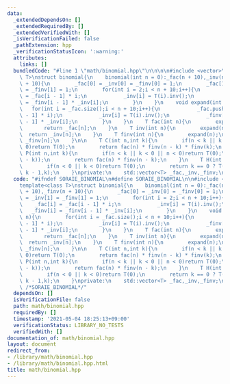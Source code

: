 ```yaml
---
data:
  _extendedDependsOn: []
  _extendedRequiredBy: []
  _extendedVerifiedWith: []
  _isVerificationFailed: false
  _pathExtension: hpp
  _verificationStatusIcon: ':warning:'
  attributes:
    links: []
  bundledCode: "#line 1 \"math/binomial.hpp\"\n\n\n\n#include <vector>\n\ntemplate<class\
    \ T>\nstruct binomial{\n    binomial(int n = 0):_fac(n + 10),_inv(n + 10),_finv(n\
    \ + 10){\n        _fac[0] = _inv[0] = _finv[0] = 1;\n        _fac[1] = _inv[1]\
    \ = _finv[1] = 1;\n        for(int i = 2;i < n + 10;i++){\n            _fac[i]\
    \ = _fac[i - 1] * i;\n            _inv[i] = T(i).inv();\n            _finv[i]\
    \ = _finv[i - 1] * _inv[i];\n        }\n    }\n    void expand(int n){\n     \
    \   for(int i = _fac.size();i < n + 10;i++){\n            _fac.push_back(_fac[i\
    \ - 1] * i);\n            _inv[i] = T(i).inv();\n            _finv[i] = _finv[i\
    \ - 1] * _inv[i];\n        }\n    }\n    T fac(int n){\n        expand(n);\n \
    \       return _fac[n];\n    }\n    T inv(int n){\n        expand(n);\n      \
    \  return _inv[n];\n    }\n    T finv(int n){\n        expand(n);\n        return\
    \ _finv[n];\n    }\n\n    T C(int n,int k){\n        if(n < k || k < 0 || n <\
    \ 0)return T(0);\n        return fac(n) * finv(n - k) * finv(k);\n    }\n    T\
    \ P(int n,int k){\n        if(n < k || k < 0 || n < 0)return T(0);\n        debug(n,fac(n),n-k,finv(n\
    \ - k));\n        return fac(n) * finv(n - k);\n    }\n    T H(int n,int k){\n\
    \        if(n < 0 || k < 0)return T(0);\n        return k == 0 ? T(1) : C(n +\
    \ k - 1,k);\n    }\nprivate:\n    std::vector<T> _fac,_inv,_finv;\n};\n\n\n"
  code: "#ifndef SORAIE_BINOMIAL\n#define SORAIE_BINOMIAL\n\n#include <vector>\n\n\
    template<class T>\nstruct binomial{\n    binomial(int n = 0):_fac(n + 10),_inv(n\
    \ + 10),_finv(n + 10){\n        _fac[0] = _inv[0] = _finv[0] = 1;\n        _fac[1]\
    \ = _inv[1] = _finv[1] = 1;\n        for(int i = 2;i < n + 10;i++){\n        \
    \    _fac[i] = _fac[i - 1] * i;\n            _inv[i] = T(i).inv();\n         \
    \   _finv[i] = _finv[i - 1] * _inv[i];\n        }\n    }\n    void expand(int\
    \ n){\n        for(int i = _fac.size();i < n + 10;i++){\n            _fac.push_back(_fac[i\
    \ - 1] * i);\n            _inv[i] = T(i).inv();\n            _finv[i] = _finv[i\
    \ - 1] * _inv[i];\n        }\n    }\n    T fac(int n){\n        expand(n);\n \
    \       return _fac[n];\n    }\n    T inv(int n){\n        expand(n);\n      \
    \  return _inv[n];\n    }\n    T finv(int n){\n        expand(n);\n        return\
    \ _finv[n];\n    }\n\n    T C(int n,int k){\n        if(n < k || k < 0 || n <\
    \ 0)return T(0);\n        return fac(n) * finv(n - k) * finv(k);\n    }\n    T\
    \ P(int n,int k){\n        if(n < k || k < 0 || n < 0)return T(0);\n        debug(n,fac(n),n-k,finv(n\
    \ - k));\n        return fac(n) * finv(n - k);\n    }\n    T H(int n,int k){\n\
    \        if(n < 0 || k < 0)return T(0);\n        return k == 0 ? T(1) : C(n +\
    \ k - 1,k);\n    }\nprivate:\n    std::vector<T> _fac,_inv,_finv;\n};\n\n#endif\
    \ /*SORAIE_BINOMIAL*/"
  dependsOn: []
  isVerificationFile: false
  path: math/binomial.hpp
  requiredBy: []
  timestamp: '2021-05-04 18:25:13+09:00'
  verificationStatus: LIBRARY_NO_TESTS
  verifiedWith: []
documentation_of: math/binomial.hpp
layout: document
redirect_from:
- /library/math/binomial.hpp
- /library/math/binomial.hpp.html
title: math/binomial.hpp
---
```


